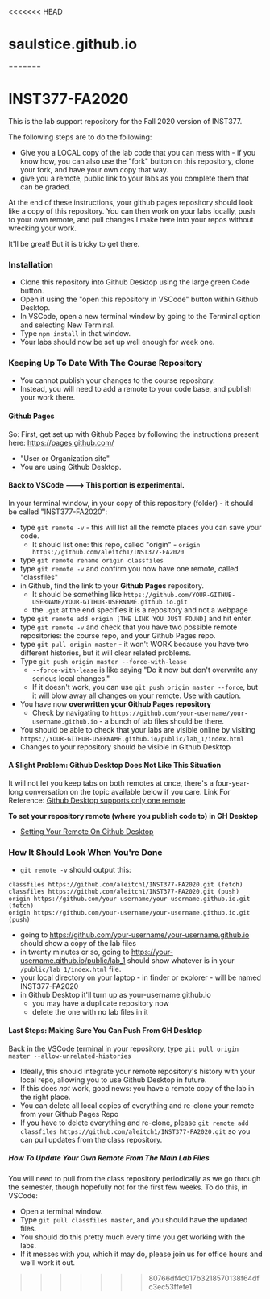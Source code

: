 <<<<<<< HEAD
# saulstice.github.io
=======
# INST377-FA2020

This is the lab support repository for the Fall 2020 version of INST377. 

The following steps are to do the following:
* Give you a LOCAL copy of the lab code that you can mess with - if you know how, you can also use the "fork" button on this repository, clone your fork, and have your own copy that way.
* give you a remote, public link to your labs as you complete them that can be graded.

At the end of these instructions, your github pages repository should look like a copy of this repository. You can then work on your labs locally, push to your own remote, and pull changes I make here into your repos without wrecking your work.

It'll be great! But it is tricky to get there.

### Installation
* Clone this repository into Github Desktop using the large green Code button.
* Open it using the "open this repository in VSCode" button within Github Desktop.
* In VSCode, open a new terminal window by going to the Terminal option and selecting New Terminal.
* Type `npm install` in that window.
* Your labs should now be set up well enough for week one.

### Keeping Up To Date With The Course Repository
* You cannot publish your changes to the course repository.
* Instead, you will need to add a remote to your code base, and publish your work there.

#### Github Pages
So: First, get set up with Github Pages by following the instructions present here: https://pages.github.com/
- "User or Organization site"
- You are using Github Desktop.

#### Back to VSCode ---> This portion is experimental.
In your terminal window, in your copy of this repository (folder) - it should be called "INST377-FA2020":
* type `git remote -v` - this will list all the remote places you can save your code.
    * It should list one: this repo, called "origin" - `origin https://github.com/aleitch1/INST377-FA2020`
* type `git remote rename origin classfiles`
* type `git remote -v` and confirm you now have one remote, called "classfiles"
* in Github, find the link to your **Github Pages** repository.
    * It should be something like `https://github.com/YOUR-GITHUB-USERNAME/YOUR-GITHUB-USERNAME.github.io.git`
    * the `.git` at the end specifies it is a repository and not a webpage
* type `git remote add origin [THE LINK YOU JUST FOUND]` and hit enter.
* type `git remote -v` and check that you have two possible remote repositories: the course repo, and your Github Pages repo.
* type `git pull origin master` - it won't WORK because you have two different histories, but it will clear related problems.
* Type `git push origin master --force-with-lease`
    * `--force-with-lease` is like saying "Do it now but don't overwrite any serious local changes."
    * If it doesn't work, you can use `git push origin master --force`, but it will blow away all changes on your remote. Use with caution.
* You have now **overwritten your Github Pages repository**
    * Check by navigating to `https://github.com/your-username/your-username.github.io` - a bunch of lab files should be there.
* You should be able to check that your labs are visible online by visiting `https://YOUR-GITHUB-USERNAME.github.io/public/lab_1/index.html`
* Changes to your repository should be visible in Github Desktop

#### A Slight Problem: Github Desktop Does Not Like This Situation
It will not let you keep tabs on both remotes at once, there's a four-year-long conversation on the topic available below if you care.
Link For Reference: [Github Desktop supports only one remote](https://github.com/desktop/desktop/issues/1442)

**To set your repository remote (where you publish code to) in GH Desktop**
* [Setting Your Remote On Github Desktop](https://docs.github.com/en/desktop/contributing-and-collaborating-using-github-desktop/changing-a-remotes-url-from-github-desktop)

### How It Should Look When You're Done
* `git remote -v` should output this:
```
classfiles https://github.com/aleitch1/INST377-FA2020.git (fetch)
classfiles https://github.com/aleitch1/INST377-FA2020.git (push)
origin https://github.com/your-username/your-username.github.io.git (fetch)
origin https://github.com/your-username/your-username.github.io.git (push)
```
* going to https://github.com/your-username/your-username.github.io should show a copy of the lab files
* in twenty minutes or so, going to https://your-username.github.io/public/lab_1 should show whatever is in your `/public/lab_1/index.html` file.
* your local directory on your laptop - in finder or explorer - will be named INST377-FA2020
* in Github Desktop it'll turn up as your-username.github.io
   * you may have a duplicate repository now
   * delete the one with no lab files in it

#### Last Steps: Making Sure You Can Push From GH Desktop
Back in the VSCode terminal in your repository, type `git pull origin master --allow-unrelated-histories`
* Ideally, this should integrate your remote repository's history with your local repo, allowing you to use Github Desktop in future.
* If this does _not_ work, good news: you have a remote copy of the lab in the right place.
* You can delete all local copies of everything and re-clone your remote from your Github Pages Repo
* If you have to delete everything and re-clone, please `git remote add classfiles https://github.com/aleitch1/INST377-FA2020.git` so you can pull updates from the class repository.

##### How To Update Your Own Remote From The Main Lab Files
You will need to pull from the class repository periodically as we go through the semester, though hopefully not for the first few weeks.
To do this, in VSCode:
* Open a terminal window.
* Type `git pull classfiles master`, and you should have the updated files.
* You should do this pretty much every time you get working with the labs.
* If it messes with you, which it may do, please join us for office hours and we'll work it out.
>>>>>>> 80766df4c017b3218570138f64dfc3ec53ffefe1
